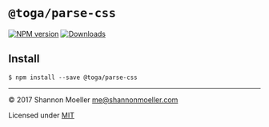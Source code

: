 # `@toga/parse-css`

[![NPM version][npm-img]][npm-url] [![Downloads][downloads-img]][npm-url]

## Install

```
$ npm install --save @toga/parse-css
```

----

© 2017 Shannon Moeller <me@shannonmoeller.com>

Licensed under [MIT](http://shannonmoeller.com/mit.txt)

[downloads-img]: http://img.shields.io/npm/dm/@toga/parse-css.svg?style=flat-square
[npm-img]:       http://img.shields.io/npm/v/@toga/parse-css.svg?style=flat-square
[npm-url]:       https://npmjs.org/package/@toga/parse-css
